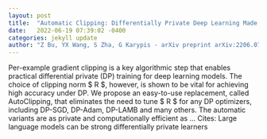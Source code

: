 ```yaml
---
layout: post
title:  "Automatic Clipping: Differentially Private Deep Learning Made Easier and Stronger"
date:   2022-06-19 07:39:02 -0400
categories: jekyll update
author: "Z Bu, YX Wang, S Zha, G Karypis - arXiv preprint arXiv:2206.07136, 2022"
---
```

Per-example gradient clipping is a key algorithmic step that enables practical differential private (DP) training for deep learning models. The choice of clipping norm $ R $, however, is shown to be vital for achieving high accuracy under DP. We propose an easy-to-use replacement, called AutoClipping, that eliminates the need to tune $ R $ for any DP optimizers, including DP-SGD, DP-Adam, DP-LAMB and many others. The automatic variants are as private and computationally efficient as …
Cites: ‪Large language models can be strong differentially private learners‬  